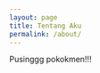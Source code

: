 ```yaml
---
layout: page
title: Tentang Aku
permalink: /about/
---
```


<amp-img width="600" height="300" layout="responsive" src="http://lorempixel.com/g/400/200"></amp-img>
Pusinggg pokokmen!!!